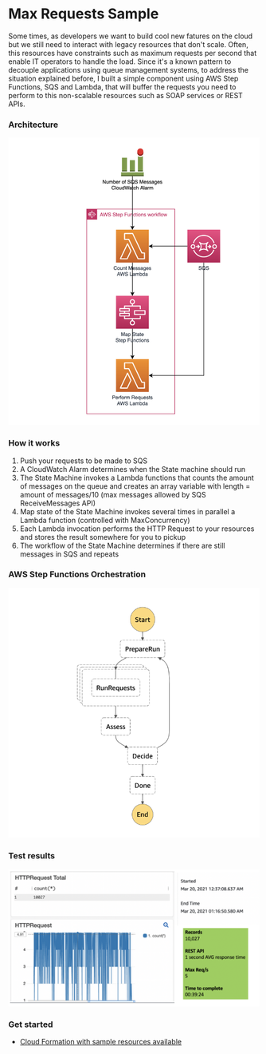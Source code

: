 # Max Requests Sample
Some times, as developers we want to build cool new fatures on the cloud but we still need to interact with legacy resources that don't scale. Often, this resources have constraints such as maximum requests per second that enable IT operators to handle the load.
Since it's a known pattern to decouple applications using queue management systems, to address the situation explained before, I built a simple component using AWS Step Functions, SQS and Lambda, that will buffer the requests you need to perform to this non-scalable resources such as SOAP services or REST APIs.

### Architecture
![Architecture](https://github.com/lgbaeza/mycloudstuff/blob/main/aws/use%20cases/max-requests/max-requests-arch.png?raw=true)

### How it works
1. Push your requests to be made to SQS
2. A CloudWatch Alarm determines when the State machine should run
3. The State Machine invokes a Lambda functions that counts the amount of messages on the queue and creates an array variable with length = amount of messages/10 (max messages allowed by SQS ReceiveMessages API)
4. Map state of the State Machine invokes several times in parallel a Lambda function (controlled with MaxConcurrency)
5. Each Lambda invocation performs the HTTP Request to your resources and stores the result somewhere for you to pickup
6. The workflow of the State Machine determines if there are still messages in SQS and repeats

### AWS Step Functions Orchestration
![State Machine Image](https://github.com/lgbaeza/mycloudstuff/blob/main/aws/use%20cases/max-requests/step-graph.png?raw=true)

### Test results
![Test Results](https://github.com/lgbaeza/mycloudstuff/blob/main/aws/use%20cases/max-requests/test-results.png?raw=true)

### Get started
* [Cloud Formation with sample resources available ](https://raw.githubusercontent.com/lgbaeza/mycloudstuff/main/aws/use%20cases/max-requests/cloud-formation-template.yaml)

